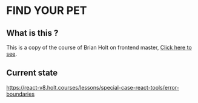 # FIND YOUR PET

## What is this ?

This is a copy of the course of Brian Holt on frontend master, [Click here to see](https://react-v8.holt.courses/).

## Current state

https://react-v8.holt.courses/lessons/special-case-react-tools/error-boundaries
